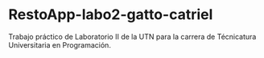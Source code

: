 # RestoApp-labo2-gatto-catriel
Trabajo práctico de Laboratorio II de la UTN para la carrera de Técnicatura Universitaria en Programación.
